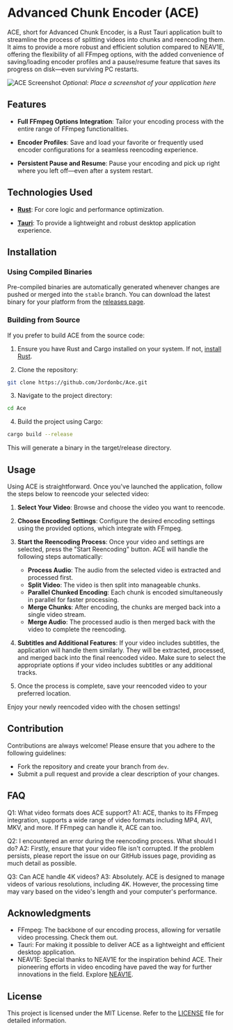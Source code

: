 # Advanced Chunk Encoder (ACE)

ACE, short for Advanced Chunk Encoder, is a Rust Tauri application built to streamline the process of splitting videos into chunks and reencoding them. It aims to provide a more robust and efficient solution compared to NEAV1E, offering the flexibility of all FFmpeg options, with the added convenience of saving/loading encoder profiles and a pause/resume feature that saves its progress on disk—even surviving PC restarts.

![ACE Screenshot](path/to/screenshot.jpg) *Optional: Place a screenshot of your application here*

## Features

- **Full FFmpeg Options Integration**: Tailor your encoding process with the entire range of FFmpeg functionalities.
  
- **Encoder Profiles**: Save and load your favorite or frequently used encoder configurations for a seamless reencoding experience.

- **Persistent Pause and Resume**: Pause your encoding and pick up right where you left off—even after a system restart.

## Technologies Used

- [**Rust**](https://www.rust-lang.org): For core logic and performance optimization.
  
- [**Tauri**](https://tauri.app): To provide a lightweight and robust desktop application experience.

## Installation

### Using Compiled Binaries

Pre-compiled binaries are automatically generated whenever changes are pushed or merged into the `stable` branch. You can download the latest binary for your platform from the [releases page](https://github.com/Jordonbc/Ace/releases).

### Building from Source

If you prefer to build ACE from the source code:

1. Ensure you have Rust and Cargo installed on your system. If not, [install Rust](https://rustup.rs/).

2. Clone the repository:

```bash
git clone https://github.com/Jordonbc/Ace.git
```
3. Navigate to the project directory:
```bash
cd Ace
```
4. Build the project using Cargo:
```bash
cargo build --release
```

This will generate a binary in the target/release directory.

## Usage

Using ACE is straightforward. Once you've launched the application, follow the steps below to reencode your selected video:

1. **Select Your Video**: Browse and choose the video you want to reencode.

2. **Choose Encoding Settings**: Configure the desired encoding settings using the provided options, which integrate with FFmpeg.

3. **Start the Reencoding Process**: Once your video and settings are selected, press the "Start Reencoding" button. ACE will handle the following steps automatically:
    - **Process Audio**: The audio from the selected video is extracted and processed first.
    - **Split Video**: The video is then split into manageable chunks.
    - **Parallel Chunked Encoding**: Each chunk is encoded simultaneously in parallel for faster processing.
    - **Merge Chunks**: After encoding, the chunks are merged back into a single video stream.
    - **Merge Audio**: The processed audio is then merged back with the video to complete the reencoding.

4. **Subtitles and Additional Features**: If your video includes subtitles, the application will handle them similarly. They will be extracted, processed, and merged back into the final reencoded video. Make sure to select the appropriate options if your video includes subtitles or any additional tracks.

5. Once the process is complete, save your reencoded video to your preferred location.

Enjoy your newly reencoded video with the chosen settings!

## Contribution
Contributions are always welcome! Please ensure that you adhere to the following guidelines:
- Fork the repository and create your branch from `dev`.
- Submit a pull request and provide a clear description of your changes.

## FAQ
Q1: What video formats does ACE support?
A1: ACE, thanks to its FFmpeg integration, supports a wide range of video formats including MP4, AVI, MKV, and more. If FFmpeg can handle it, ACE can too.

Q2: I encountered an error during the reencoding process. What should I do?
A2: Firstly, ensure that your video file isn't corrupted. If the problem persists, please report the issue on our GitHub issues page, providing as much detail as possible.

Q3: Can ACE handle 4K videos?
A3: Absolutely. ACE is designed to manage videos of various resolutions, including 4K. However, the processing time may vary based on the video's length and your computer's performance.

## Acknowledgments
- FFmpeg: The backbone of our encoding process, allowing for versatile video processing. Check them out.
- Tauri: For making it possible to deliver ACE as a lightweight and efficient desktop application.
- NEAV1E: Special thanks to NEAV1E for the inspiration behind ACE. Their pioneering efforts in video encoding have paved the way for further innovations in the field. Explore [NEAV1E](https://github.com/Alkl58/NotEnoughAV1Encodes).

## License
This project is licensed under the MIT License. Refer to the [LICENSE](https://github.com/Jordonbc/Ace/blob/stable/LICENSE) file for detailed information.